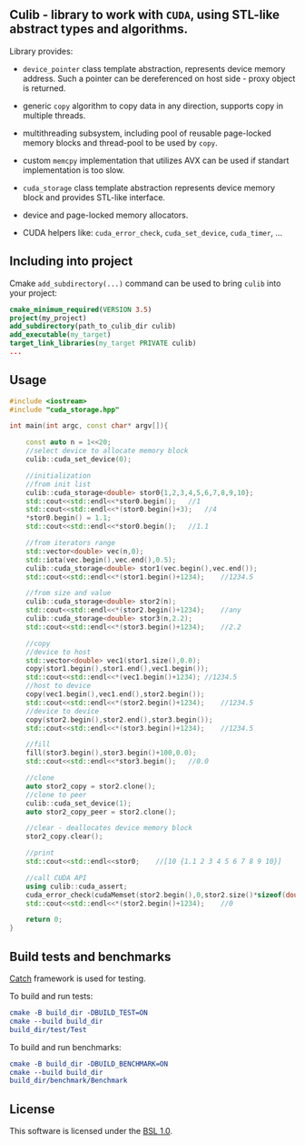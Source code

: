 ## Culib - library to work with `CUDA`, using STL-like abstract types and algorithms.

Library provides:

- `device_pointer` class template abstraction, represents device memory address.
Such a pointer can be dereferenced on host side - proxy object is returned.

- generic `copy` algorithm to copy data in any direction, supports copy in multiple threads.

- multithreading subsystem, including pool of reusable page-locked memory blocks and thread-pool to be used by `copy`.

- custom `memcpy` implementation that utilizes AVX can be used if standart implementation is too slow.

- `cuda_storage` class template abstraction represents device memory block and provides STL-like interface.

- device and page-locked memory allocators.

- CUDA helpers like: `cuda_error_check`, `cuda_set_device`, `cuda_timer`, ...

## Including into project

Cmake `add_subdirectory(...)` command can be used to bring `culib` into your project:

```cmake
cmake_minimum_required(VERSION 3.5)
project(my_project)
add_subdirectory(path_to_culib_dir culib)
add_executable(my_target)
target_link_libraries(my_target PRIVATE culib)
...
```

## Usage

```cpp
#include <iostream>
#include "cuda_storage.hpp"

int main(int argc, const char* argv[]){

    const auto n = 1<<20;
    //select device to allocate memory block
    culib::cuda_set_device(0);

    //initialization
    //from init list
    culib::cuda_storage<double> stor0{1,2,3,4,5,6,7,8,9,10};
    std::cout<<std::endl<<*stor0.begin();   //1
    std::cout<<std::endl<<*(stor0.begin()+3);   //4
    *stor0.begin() = 1.1;
    std::cout<<std::endl<<*stor0.begin();   //1.1

    //from iterators range
    std::vector<double> vec(n,0);
    std::iota(vec.begin(),vec.end(),0.5);
    culib::cuda_storage<double> stor1(vec.begin(),vec.end());
    std::cout<<std::endl<<*(stor1.begin()+1234);    //1234.5

    //from size and value
    culib::cuda_storage<double> stor2(n);
    std::cout<<std::endl<<*(stor2.begin()+1234);    //any
    culib::cuda_storage<double> stor3(n,2.2);
    std::cout<<std::endl<<*(stor3.begin()+1234);    //2.2

    //copy
    //device to host
    std::vector<double> vec1(stor1.size(),0.0);
    copy(stor1.begin(),stor1.end(),vec1.begin());
    std::cout<<std::endl<<*(vec1.begin()+1234); //1234.5
    //host to device
    copy(vec1.begin(),vec1.end(),stor2.begin());
    std::cout<<std::endl<<*(stor2.begin()+1234);    //1234.5
    //device to device
    copy(stor2.begin(),stor2.end(),stor3.begin());
    std::cout<<std::endl<<*(stor3.begin()+1234);    //1234.5

    //fill
    fill(stor3.begin(),stor3.begin()+100,0.0);
    std::cout<<std::endl<<*stor3.begin();   //0.0

    //clone
    auto stor2_copy = stor2.clone();
    //clone to peer
    culib::cuda_set_device(1);
    auto stor2_copy_peer = stor2.clone();

    //clear - deallocates device memory block
    stor2_copy.clear();

    //print
    std::cout<<std::endl<<stor0;    //[10 {1.1 2 3 4 5 6 7 8 9 10}]

    //call CUDA API
    using culib::cuda_assert;
    cuda_error_check(cudaMemset(stor2.begin(),0,stor2.size()*sizeof(double)));
    std::cout<<std::endl<<*(stor2.begin()+1234);    //0

    return 0;
}
```

## Build tests and benchmarks

[Catch](https://github.com/catchorg/Catch2) framework is used for testing.

To build and run tests:

```cmake
cmake -B build_dir -DBUILD_TEST=ON
cmake --build build_dir
build_dir/test/Test
```

To build and run benchmarks:

```cmake
cmake -B build_dir -DBUILD_BENCHMARK=ON
cmake --build build_dir
build_dir/benchmark/Benchmark
```

## License
This software is licensed under the [BSL 1.0](LICENSE.txt).